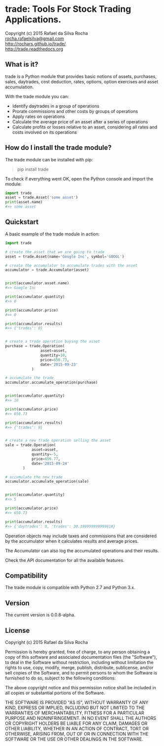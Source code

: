 # trade: Tools For Stock Trading Applications.
Copyright (c) 2015 Rafael da Silva Rocha  
rocha.rafaelsilva@gmail.com  
http://rochars.github.io/trade/  
http://trade.readthedocs.org  


## What is it?
trade is a Python module that provides basic notions of assets, purchases,
sales, daytrades, cost deduction, rates, options, option exercises
and asset accumulation.

With the trade module you can:
* Identify daytrades in a group of operations
* Prorate commissions and other costs by groups of operations  
* Apply rates on operations
* Calculate the average price of an asset after a series of operations
* Calculate profits or losses relative to an asset, considering all rates and costs involved on its operations


## How do I install the trade module?
The trade module can be installed with pip:

> pip install trade

To check if everything went OK, open the Python console and import the module:

```python
import trade
asset = trade.Asset('some asset')
print(asset.name)
#>> some asset
```


## Quickstart
A basic example of the trade module in action:

```python
import trade

# create the asset that we are going to trade
asset = trade.Asset(name='Google Inc', symbol='GOOGL')

# create the accumulator to accumulate trades with the asset
accumulator = trade.Accumulator(asset)


print(accumulator.asset.name)
#>> Google Inc

print(accumulator.quantity)
#>> 0

print(accumulator.price)
#>> 0

print(accumulator.results)
#>> {'trades': 0}


# create a trade operation buying the asset
purchase = trade.Operation(
                asset=asset,
                quantity=10,
                price=650.73,
                date='2015-09-23'
            )

# accumulate the trade
accumulator.accumulate_operation(purchase)


print(accumulator.quantity)
#>> 10

print(accumulator.price)
#>> 650.73

print(accumulator.results)
#>> {'trades': 0}


# create a new trade operation selling the asset
sale = trade.Operation(
            asset=asset,
            quantity=-5,
            price=656.77,
            date='2015-09-24'
        )

# accumulate the new trade
accumulator.accumulate_operation(sale)


print(accumulator.quantity)
#>> 5

print(accumulator.price)
#>> 650.73

print(accumulator.results)
#>> {'daytrades': 0, 'trades': 30.199999999999818}
```

Operation objects may include taxes and commissions that are considered by the
accumulator when it calculates results and average prices.

The Accumulator can also log the accumulated operations and their results.

Check the API documentation for all the available features.


## Compatibility
The trade module is compatible with Python 2.7 and Python 3.x.


## Version
The current version is 0.0.8-alpha.


## License
Copyright (c) 2015 Rafael da Silva Rocha

Permission is hereby granted, free of charge, to any person obtaining a copy
of this software and associated documentation files (the "Software"), to deal
in the Software without restriction, including without limitation the rights
to use, copy, modify, merge, publish, distribute, sublicense, and/or sell
copies of the Software, and to permit persons to whom the Software is
furnished to do so, subject to the following conditions:

The above copyright notice and this permission notice shall be included in
all copies or substantial portions of the Software.

THE SOFTWARE IS PROVIDED "AS IS", WITHOUT WARRANTY OF ANY KIND, EXPRESS OR
IMPLIED, INCLUDING BUT NOT LIMITED TO THE WARRANTIES OF MERCHANTABILITY,
FITNESS FOR A PARTICULAR PURPOSE AND NONINFRINGEMENT. IN NO EVENT SHALL THE
AUTHORS OR COPYRIGHT HOLDERS BE LIABLE FOR ANY CLAIM, DAMAGES OR OTHER
LIABILITY, WHETHER IN AN ACTION OF CONTRACT, TORT OR OTHERWISE, ARISING FROM,
OUT OF OR IN CONNECTION WITH THE SOFTWARE OR THE USE OR OTHER DEALINGS IN
THE SOFTWARE.
